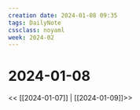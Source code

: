 ```yaml
---
creation date: 2024-01-08 09:35
tags: DailyNote
cssclass: noyaml
week: 2024-02
---
```


# 2024-01-08

<< [[2024-01-07]] | [[2024-01-09]]>>

